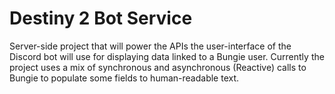 # Destiny 2 Bot Service

Server-side project that will power the APIs the user-interface of the Discord bot will use for displaying data linked to a Bungie user.
Currently the project uses a mix of synchronous and asynchronous (Reactive) calls to Bungie to populate some fields to human-readable text.
